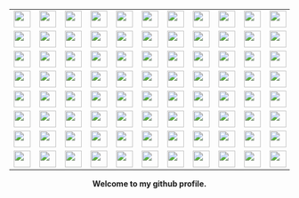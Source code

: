 <center>
<table style="width:100%">
  <tr>
    <td><img src="https://github.githubassets.com/assets/mona-loading-default-c3c7aad1282f.gif" style="width:30px;height:30px;"></td>
    <td><img src="https://github.githubassets.com/assets/mona-loading-default-c3c7aad1282f.gif" style="width:30px;height:30px;"></td>
    <td><img src="https://github.githubassets.com/assets/mona-loading-default-c3c7aad1282f.gif" style="width:30px;height:30px;"></td>
    <td><img src="https://github.githubassets.com/assets/mona-loading-default-c3c7aad1282f.gif" style="width:30px;height:30px;"></td>
    <td><img src="https://github.githubassets.com/assets/mona-loading-default-c3c7aad1282f.gif" style="width:30px;height:30px;"></td>
    <td><img src="https://github.githubassets.com/assets/mona-loading-default-c3c7aad1282f.gif" style="width:30px;height:30px;"></td>
    <td><img src="https://github.githubassets.com/assets/mona-loading-default-c3c7aad1282f.gif" style="width:30px;height:30px;"></td>
    <td><img src="https://github.githubassets.com/assets/mona-loading-default-c3c7aad1282f.gif" style="width:30px;height:30px;"></td>
    <td><img src="https://github.githubassets.com/assets/mona-loading-default-c3c7aad1282f.gif" style="width:30px;height:30px;"></td>
    <td><img src="https://github.githubassets.com/assets/mona-loading-default-c3c7aad1282f.gif" style="width:30px;height:30px;"></td>
    <td><img src="https://github.githubassets.com/assets/mona-loading-default-c3c7aad1282f.gif" style="width:30px;height:30px;"></td>
    <td><img src="https://github.githubassets.com/assets/mona-loading-default-c3c7aad1282f.gif" style="width:30px;height:30px;"></td>
    <td><img src="https://github.githubassets.com/assets/mona-loading-default-c3c7aad1282f.gif" style="width:30px;height:30px;"></td>
    <td><img src="https://github.githubassets.com/assets/mona-loading-default-c3c7aad1282f.gif" style="width:30px;height:30px;"></td>
    <td><img src="https://github.githubassets.com/assets/mona-loading-default-c3c7aad1282f.gif" style="width:30px;height:30px;"></td>
    <td><img src="https://github.githubassets.com/assets/mona-loading-default-c3c7aad1282f.gif" style="width:30px;height:30px;"></td>
  </tr>
  <tr>
    <td><img src="https://github.githubassets.com/assets/mona-loading-default-c3c7aad1282f.gif" style="width:30px;height:30px;"></td>
    <td><img src="https://github.githubassets.com/assets/mona-loading-default-c3c7aad1282f.gif" style="width:30px;height:30px;"></td>
    <td><img src="https://github.githubassets.com/assets/mona-loading-default-c3c7aad1282f.gif" style="width:30px;height:30px;"></td>
    <td><img src="https://github.githubassets.com/assets/mona-loading-default-c3c7aad1282f.gif" style="width:30px;height:30px;"></td>
    <td><img src="https://github.githubassets.com/assets/mona-loading-default-c3c7aad1282f.gif" style="width:30px;height:30px;"></td>
    <td><img src="https://github.githubassets.com/assets/mona-loading-default-c3c7aad1282f.gif" style="width:30px;height:30px;"></td>
    <td><img src="https://github.githubassets.com/assets/mona-loading-default-c3c7aad1282f.gif" style="width:30px;height:30px;"></td>
    <td><img src="https://github.githubassets.com/assets/mona-loading-default-c3c7aad1282f.gif" style="width:30px;height:30px;"></td>
    <td><img src="https://github.githubassets.com/assets/mona-loading-default-c3c7aad1282f.gif" style="width:30px;height:30px;"></td>
    <td><img src="https://github.githubassets.com/assets/mona-loading-default-c3c7aad1282f.gif" style="width:30px;height:30px;"></td>
    <td><img src="https://github.githubassets.com/assets/mona-loading-default-c3c7aad1282f.gif" style="width:30px;height:30px;"></td>
    <td><img src="https://github.githubassets.com/assets/mona-loading-default-c3c7aad1282f.gif" style="width:30px;height:30px;"></td>
    <td><img src="https://github.githubassets.com/assets/mona-loading-default-c3c7aad1282f.gif" style="width:30px;height:30px;"></td>
    <td><img src="https://github.githubassets.com/assets/mona-loading-default-c3c7aad1282f.gif" style="width:30px;height:30px;"></td>
    <td><img src="https://github.githubassets.com/assets/mona-loading-default-c3c7aad1282f.gif" style="width:30px;height:30px;"></td>
    <td><img src="https://github.githubassets.com/assets/mona-loading-default-c3c7aad1282f.gif" style="width:30px;height:30px;"></td>
  </tr>
  <tr>
    <td><img src="https://github.githubassets.com/assets/mona-loading-default-c3c7aad1282f.gif" style="width:30px;height:30px;"></td>
    <td><img src="https://github.githubassets.com/assets/mona-loading-default-c3c7aad1282f.gif" style="width:30px;height:30px;"></td>
    <td><img src="https://github.githubassets.com/assets/mona-loading-default-c3c7aad1282f.gif" style="width:30px;height:30px;"></td>
    <td><img src="https://github.githubassets.com/assets/mona-loading-default-c3c7aad1282f.gif" style="width:30px;height:30px;"></td>
    <td><img src="https://github.githubassets.com/assets/mona-loading-default-c3c7aad1282f.gif" style="width:30px;height:30px;"></td>
    <td><img src="https://github.githubassets.com/assets/mona-loading-default-c3c7aad1282f.gif" style="width:30px;height:30px;"></td>
    <td><img src="https://github.githubassets.com/assets/mona-loading-default-c3c7aad1282f.gif" style="width:30px;height:30px;"></td>
    <td><img src="https://github.githubassets.com/assets/mona-loading-default-c3c7aad1282f.gif" style="width:30px;height:30px;"></td>
    <td><img src="https://github.githubassets.com/assets/mona-loading-default-c3c7aad1282f.gif" style="width:30px;height:30px;"></td>
    <td><img src="https://github.githubassets.com/assets/mona-loading-default-c3c7aad1282f.gif" style="width:30px;height:30px;"></td>
    <td><img src="https://github.githubassets.com/assets/mona-loading-default-c3c7aad1282f.gif" style="width:30px;height:30px;"></td>
    <td><img src="https://github.githubassets.com/assets/mona-loading-default-c3c7aad1282f.gif" style="width:30px;height:30px;"></td>
    <td><img src="https://github.githubassets.com/assets/mona-loading-default-c3c7aad1282f.gif" style="width:30px;height:30px;"></td>
    <td><img src="https://github.githubassets.com/assets/mona-loading-default-c3c7aad1282f.gif" style="width:30px;height:30px;"></td>
    <td><img src="https://github.githubassets.com/assets/mona-loading-default-c3c7aad1282f.gif" style="width:30px;height:30px;"></td>
    <td><img src="https://github.githubassets.com/assets/mona-loading-default-c3c7aad1282f.gif" style="width:30px;height:30px;"></td>
  </tr>
  <tr>
    <td><img src="https://github.githubassets.com/assets/mona-loading-default-c3c7aad1282f.gif" style="width:30px;height:30px;"></td>
    <td><img src="https://github.githubassets.com/assets/mona-loading-default-c3c7aad1282f.gif" style="width:30px;height:30px;"></td>
    <td><img src="https://github.githubassets.com/assets/mona-loading-default-c3c7aad1282f.gif" style="width:30px;height:30px;"></td>
    <td><img src="https://github.githubassets.com/assets/mona-loading-default-c3c7aad1282f.gif" style="width:30px;height:30px;"></td>
    <td><img src="https://github.githubassets.com/assets/mona-loading-default-c3c7aad1282f.gif" style="width:30px;height:30px;"></td>
    <td><img src="https://github.githubassets.com/assets/mona-loading-default-c3c7aad1282f.gif" style="width:30px;height:30px;"></td>
    <td><img src="https://github.githubassets.com/assets/mona-loading-default-c3c7aad1282f.gif" style="width:30px;height:30px;"></td>
    <td><img src="https://github.githubassets.com/assets/mona-loading-default-c3c7aad1282f.gif" style="width:30px;height:30px;"></td>
    <td><img src="https://github.githubassets.com/assets/mona-loading-default-c3c7aad1282f.gif" style="width:30px;height:30px;"></td>
    <td><img src="https://github.githubassets.com/assets/mona-loading-default-c3c7aad1282f.gif" style="width:30px;height:30px;"></td>
    <td><img src="https://github.githubassets.com/assets/mona-loading-default-c3c7aad1282f.gif" style="width:30px;height:30px;"></td>
    <td><img src="https://github.githubassets.com/assets/mona-loading-default-c3c7aad1282f.gif" style="width:30px;height:30px;"></td>
    <td><img src="https://github.githubassets.com/assets/mona-loading-default-c3c7aad1282f.gif" style="width:30px;height:30px;"></td>
    <td><img src="https://github.githubassets.com/assets/mona-loading-default-c3c7aad1282f.gif" style="width:30px;height:30px;"></td>
    <td><img src="https://github.githubassets.com/assets/mona-loading-default-c3c7aad1282f.gif" style="width:30px;height:30px;"></td>
    <td><img src="https://github.githubassets.com/assets/mona-loading-default-c3c7aad1282f.gif" style="width:30px;height:30px;"></td>
  </tr>
  <tr>
    <td><img src="https://github.githubassets.com/assets/mona-loading-default-c3c7aad1282f.gif" style="width:30px;height:30px;"></td>
    <td><img src="https://github.githubassets.com/assets/mona-loading-default-c3c7aad1282f.gif" style="width:30px;height:30px;"></td>
    <td><img src="https://github.githubassets.com/assets/mona-loading-default-c3c7aad1282f.gif" style="width:30px;height:30px;"></td>
    <td><img src="https://github.githubassets.com/assets/mona-loading-default-c3c7aad1282f.gif" style="width:30px;height:30px;"></td>
    <td><img src="https://github.githubassets.com/assets/mona-loading-default-c3c7aad1282f.gif" style="width:30px;height:30px;"></td>
    <td><img src="https://github.githubassets.com/assets/mona-loading-default-c3c7aad1282f.gif" style="width:30px;height:30px;"></td>
    <td><img src="https://github.githubassets.com/assets/mona-loading-default-c3c7aad1282f.gif" style="width:30px;height:30px;"></td>
    <td><img src="https://github.githubassets.com/assets/mona-loading-default-c3c7aad1282f.gif" style="width:30px;height:30px;"></td>
    <td><img src="https://github.githubassets.com/assets/mona-loading-default-c3c7aad1282f.gif" style="width:30px;height:30px;"></td>
    <td><img src="https://github.githubassets.com/assets/mona-loading-default-c3c7aad1282f.gif" style="width:30px;height:30px;"></td>
    <td><img src="https://github.githubassets.com/assets/mona-loading-default-c3c7aad1282f.gif" style="width:30px;height:30px;"></td>
    <td><img src="https://github.githubassets.com/assets/mona-loading-default-c3c7aad1282f.gif" style="width:30px;height:30px;"></td>
    <td><img src="https://github.githubassets.com/assets/mona-loading-default-c3c7aad1282f.gif" style="width:30px;height:30px;"></td>
    <td><img src="https://github.githubassets.com/assets/mona-loading-default-c3c7aad1282f.gif" style="width:30px;height:30px;"></td>
    <td><img src="https://github.githubassets.com/assets/mona-loading-default-c3c7aad1282f.gif" style="width:30px;height:30px;"></td>
    <td><img src="https://github.githubassets.com/assets/mona-loading-default-c3c7aad1282f.gif" style="width:30px;height:30px;"></td>
  </tr>
  <tr>
    <td><img src="https://github.githubassets.com/assets/mona-loading-default-c3c7aad1282f.gif" style="width:30px;height:30px;"></td>
    <td><img src="https://github.githubassets.com/assets/mona-loading-default-c3c7aad1282f.gif" style="width:30px;height:30px;"></td>
    <td><img src="https://github.githubassets.com/assets/mona-loading-default-c3c7aad1282f.gif" style="width:30px;height:30px;"></td>
    <td><img src="https://github.githubassets.com/assets/mona-loading-default-c3c7aad1282f.gif" style="width:30px;height:30px;"></td>
    <td><img src="https://github.githubassets.com/assets/mona-loading-default-c3c7aad1282f.gif" style="width:30px;height:30px;"></td>
    <td><img src="https://github.githubassets.com/assets/mona-loading-default-c3c7aad1282f.gif" style="width:30px;height:30px;"></td>
    <td><img src="https://github.githubassets.com/assets/mona-loading-default-c3c7aad1282f.gif" style="width:30px;height:30px;"></td>
    <td><img src="https://github.githubassets.com/assets/mona-loading-default-c3c7aad1282f.gif" style="width:30px;height:30px;"></td>
    <td><img src="https://github.githubassets.com/assets/mona-loading-default-c3c7aad1282f.gif" style="width:30px;height:30px;"></td>
    <td><img src="https://github.githubassets.com/assets/mona-loading-default-c3c7aad1282f.gif" style="width:30px;height:30px;"></td>
    <td><img src="https://github.githubassets.com/assets/mona-loading-default-c3c7aad1282f.gif" style="width:30px;height:30px;"></td>
    <td><img src="https://github.githubassets.com/assets/mona-loading-default-c3c7aad1282f.gif" style="width:30px;height:30px;"></td>
    <td><img src="https://github.githubassets.com/assets/mona-loading-default-c3c7aad1282f.gif" style="width:30px;height:30px;"></td>
    <td><img src="https://github.githubassets.com/assets/mona-loading-default-c3c7aad1282f.gif" style="width:30px;height:30px;"></td>
    <td><img src="https://github.githubassets.com/assets/mona-loading-default-c3c7aad1282f.gif" style="width:30px;height:30px;"></td>
    <td><img src="https://github.githubassets.com/assets/mona-loading-default-c3c7aad1282f.gif" style="width:30px;height:30px;"></td>
  </tr>
  <tr>
    <td><img src="https://github.githubassets.com/assets/mona-loading-default-c3c7aad1282f.gif" style="width:30px;height:30px;"></td>
    <td><img src="https://github.githubassets.com/assets/mona-loading-default-c3c7aad1282f.gif" style="width:30px;height:30px;"></td>
    <td><img src="https://github.githubassets.com/assets/mona-loading-default-c3c7aad1282f.gif" style="width:30px;height:30px;"></td>
    <td><img src="https://github.githubassets.com/assets/mona-loading-default-c3c7aad1282f.gif" style="width:30px;height:30px;"></td>
    <td><img src="https://github.githubassets.com/assets/mona-loading-default-c3c7aad1282f.gif" style="width:30px;height:30px;"></td>
    <td><img src="https://github.githubassets.com/assets/mona-loading-default-c3c7aad1282f.gif" style="width:30px;height:30px;"></td>
    <td><img src="https://github.githubassets.com/assets/mona-loading-default-c3c7aad1282f.gif" style="width:30px;height:30px;"></td>
    <td><img src="https://github.githubassets.com/assets/mona-loading-default-c3c7aad1282f.gif" style="width:30px;height:30px;"></td>
    <td><img src="https://github.githubassets.com/assets/mona-loading-default-c3c7aad1282f.gif" style="width:30px;height:30px;"></td>
    <td><img src="https://github.githubassets.com/assets/mona-loading-default-c3c7aad1282f.gif" style="width:30px;height:30px;"></td>
    <td><img src="https://github.githubassets.com/assets/mona-loading-default-c3c7aad1282f.gif" style="width:30px;height:30px;"></td>
    <td><img src="https://github.githubassets.com/assets/mona-loading-default-c3c7aad1282f.gif" style="width:30px;height:30px;"></td>
    <td><img src="https://github.githubassets.com/assets/mona-loading-default-c3c7aad1282f.gif" style="width:30px;height:30px;"></td>
    <td><img src="https://github.githubassets.com/assets/mona-loading-default-c3c7aad1282f.gif" style="width:30px;height:30px;"></td>
    <td><img src="https://github.githubassets.com/assets/mona-loading-default-c3c7aad1282f.gif" style="width:30px;height:30px;"></td>
    <td><img src="https://github.githubassets.com/assets/mona-loading-default-c3c7aad1282f.gif" style="width:30px;height:30px;"></td>
  </tr>
  <tr>
    <td><img src="https://github.githubassets.com/assets/mona-loading-default-c3c7aad1282f.gif" style="width:30px;height:30px;"></td>
    <td><img src="https://github.githubassets.com/assets/mona-loading-default-c3c7aad1282f.gif" style="width:30px;height:30px;"></td>
    <td><img src="https://github.githubassets.com/assets/mona-loading-default-c3c7aad1282f.gif" style="width:30px;height:30px;"></td>
    <td><img src="https://github.githubassets.com/assets/mona-loading-default-c3c7aad1282f.gif" style="width:30px;height:30px;"></td>
    <td><img src="https://github.githubassets.com/assets/mona-loading-default-c3c7aad1282f.gif" style="width:30px;height:30px;"></td>
    <td><img src="https://github.githubassets.com/assets/mona-loading-default-c3c7aad1282f.gif" style="width:30px;height:30px;"></td>
    <td><img src="https://github.githubassets.com/assets/mona-loading-default-c3c7aad1282f.gif" style="width:30px;height:30px;"></td>
    <td><img src="https://github.githubassets.com/assets/mona-loading-default-c3c7aad1282f.gif" style="width:30px;height:30px;"></td>
    <td><img src="https://github.githubassets.com/assets/mona-loading-default-c3c7aad1282f.gif" style="width:30px;height:30px;"></td>
    <td><img src="https://github.githubassets.com/assets/mona-loading-default-c3c7aad1282f.gif" style="width:30px;height:30px;"></td>
    <td><img src="https://github.githubassets.com/assets/mona-loading-default-c3c7aad1282f.gif" style="width:30px;height:30px;"></td>
    <td><img src="https://github.githubassets.com/assets/mona-loading-default-c3c7aad1282f.gif" style="width:30px;height:30px;"></td>
    <td><img src="https://github.githubassets.com/assets/mona-loading-default-c3c7aad1282f.gif" style="width:30px;height:30px;"></td>
    <td><img src="https://github.githubassets.com/assets/mona-loading-default-c3c7aad1282f.gif" style="width:30px;height:30px;"></td>
    <td><img src="https://github.githubassets.com/assets/mona-loading-default-c3c7aad1282f.gif" style="width:30px;height:30px;"></td>
    <td><img src="https://github.githubassets.com/assets/mona-loading-default-c3c7aad1282f.gif" style="width:30px;height:30px;"></td>
  </tr>
</table>
<strong>Welcome to my github profile.</strong>
</center>
